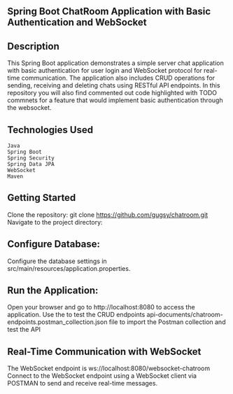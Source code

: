## Spring Boot ChatRoom Application with Basic Authentication and WebSocket

## Description
This Spring Boot application demonstrates a simple server chat application with basic authentication for user login and WebSocket protocol for real-time communication. The application also includes CRUD operations for sending, receiving and deleting chats using RESTful API endpoints. In this repository  you will also find commented out code highlighted with TODO commnets for a feature that would implement basic authentication through the websocket.

## Technologies Used
    Java
    Spring Boot
    Spring Security
    Spring Data JPA
    WebSocket
    Maven

## Getting Started
Clone the repository:
git clone https://github.com/gugsy/chatroom.git
Navigate to the project directory:

## Configure Database:
Configure the database settings in src/main/resources/application.properties.

## Run the Application:
Open your browser and go to http://localhost:8080 to access the application.
Use the to test the CRUD endpoints api-documents/chatroom-endpoints.postman_collection.json file to import the Postman collection and test the API 

## Real-Time Communication with WebSocket
The WebSocket endpoint is ws://localhost:8080/websocket-chatroom
Connect to the WebSocket endpoint using a WebSocket client via POSTMAN to send and receive real-time messages.
